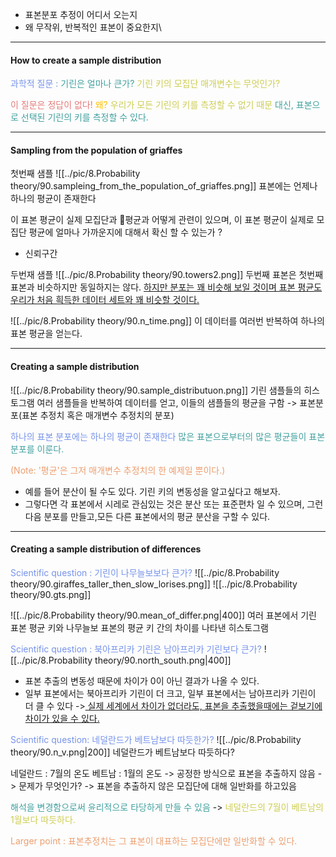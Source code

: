 - 표본분포 추정이 어디서 오는지
- 왜 무작위, 반복적인 표본이 중요한지\

---
####  How to create  a sample distribution

<span style="color:rgb(118, 147, 234)">과학적 질문 :</span>
<span style="color:rgb(64, 160, 159)">기린은 얼마나 큰가?</span>
<span style="color:rgb(205, 205, 81)">기린 키의 모집단 매개변수는 무엇인가?</span>

<span style="color:rgb(230, 122, 122)">이 질문은 정답이 없다!</span>
<span style="color:rgb(255, 192, 0)">왜?</span>
<span style="color:rgb(205, 205, 81)">우리가 모든 기린의 키를 측정할 수 없기 때문 </span> 
<span style="color:rgb(64, 160, 159)">대신, 표본으로 선택된 기린의 키를 측정할 수 있다.</span>

---
#### Sampling from the population of griaffes

첫번째 샘플
![[../pic/8.Probability theory/90.sampleing_from_the_population_of_griaffes.png]]
표본에는 언제나 하나의 평균이 존재한다

 이 표본 평균이 실제 모집단과 평균과 어떻게 관련이 있으며, 이 표본 평균이 실제로 모집단 평균에 얼마나 가까운지에 대해서 확신 할 수 있는가 ?
 - 신뢰구간

두번재 샘플
![[../pic/8.Probability theory/90.towers2.png]]
두번째 표본은 첫번째 표본과 비슷하지만 동일하지는 않다.
<u>하지만 분포는 꽤 비슷해 보일 것이며 표본 평균도 우리가 처음 흭득한 데이터 세트와 꽤 비슷할 것이다.</u>

![[../pic/8.Probability theory/90.n_time.png]]
이 데이터를 여러번 반복하여 하나의 표본 평균을 얻는다.

---
#### Creating a sample distribution
![[../pic/8.Probability theory/90.sample_distributuon.png]]
기린 샘플들의 히스토그램
여러 샘플들을 반복하여 데이터를 얻고, 이들의 샘플들의 평균을 구함 
-> 표본분포(표본 추정치 혹은 매개변수 추정치의 분포)

<span style="color:rgb(118, 147, 234)">하나의 표본 분포에는 하나의 평균이 존재한다</span> 
<span style="color:rgb(64, 160, 159)">많은 표본으로부터의 많은 평균들이 표본 분포를 이룬다.</span> 

<span style="color:rgb(236, 158, 111)">(Note: '평균'은 그저  매개변수 추정치의 한 예제일 뿐이다.)</span>
- 예를 들어 분산이 될 수도 있다.  기린 키의 변동성을 알고싶다고 해보자.
- 그렇다면 각 표본에서 시레로 관심있는 것은 분산 또는 표준편차 일 수 있으며, 그런다음 분포를 만들고,모든 다른 표본에서의 평균 분산을 구할 수 있다.

---
#### Creating a sample distribution of differences

<span style="color:rgb(118, 147, 234)">Scientific question :  기린이 나무늘보보다 큰가?</span>
![[../pic/8.Probability theory/90.giraffes_taller_then_slow_lorises.png]]
![[../pic/8.Probability theory/90.gts.png]]

![[../pic/8.Probability theory/90.mean_of_differ.png|400]]
여러 표본에서 기린 표본 평균 키와 나무늘보 표본의 평균 키 간의 차이를 나타낸 히스토그램

<span style="color:rgb(118, 147, 234)">Scientific question : 북아프리카 기린은 남아프리카 기린보다 큰가?</span> 
![[../pic/8.Probability theory/90.north_south.png|400]]
- 표본 추출의 변동성 때문에 차이가 0이 아닌 결과가 나올 수 있다.
- 일부 표본에서는 북아프리카 기린이 더 크고, 일부 표본에서는 남아프리카 기린이 더 클 수 있다
-><u> 실제 세계에서 차이가 없더라도, 표본을 추출했을때에는 겉보기에 차이가 있을 수 있다.</u>

<span style="color:rgb(118, 147, 234)">Scientific question: 네덜란드가 베트남보다 따듯한가?</span> 
![[../pic/8.Probability theory/90.n_v.png|200]]
네덜란드가 베트남보다 따듯하다? 

네덜란드 : 7월의 온도
베트남 : 1월의 온도
-> 공정한 방식으로 표본을 추출하지 않음
-> 문제가 무엇인가? 
-> 표본을 추출하지 않은 모집단에 대해 일반화를 하고있음

<span style="color:rgb(64, 160, 159)">해석을 변경함으로써 윤리적으로 타당하게 만들 수 있음</span>
-> <span style="color:rgb(205, 205, 81)">네덜란드의 7월이 베트남의 1월보다 따듯하다.</span> 

<span style="color:rgb(236, 158, 111)">Larger point : 표본추정치는 그 표본이 대표하는 모집단에만 일반화할 수 있다.</span> 